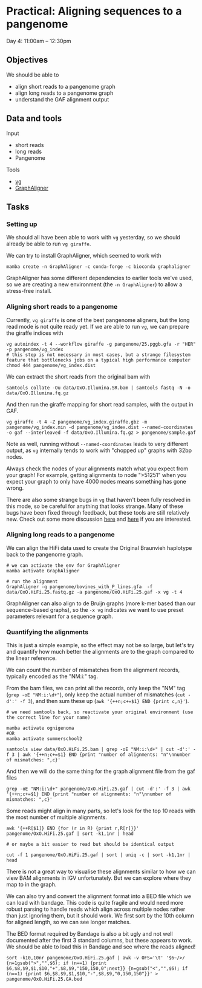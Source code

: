 # Practical: Aligning sequences to a pangenome
Day 4: 11:00am – 12:30pm

## Objectives
We should be able to
 - align short reads to a pangenome graph
 - align long reads to a pangenome graph
 - understand the GAF alignment output

## Data and tools

Input
 - short reads
 - long reads
 - Pangenome

Tools
 - [vg](https://github.com/vgteam/vg)
 - [GraphAligner](https://github.com/maickrau/GraphAligner)

## Tasks

### Setting up

We should all have been able to work with `vg` yesterday, so we should already be able to run `vg giraffe`.

We can try to install GraphAligner, which seemed to work with

```
mamba create -n GraphAligner -c conda-forge -c bioconda graphaligner
```

GraphAligner has some different dependencies to earlier tools we've used, so we are creating a new environment (the `-n GraphAligner`) to allow a stress-free install.

### Aligning short reads to a pangenome

Currently, `vg giraffe` is one of the best pangenome aligners, but the long read mode is not quite ready yet.
If we are able to run `vg`, we can prepare the giraffe indices with

```
vg autoindex -t 4 --workflow giraffe -g pangenome/25.pggb.gfa -r "HER"  -p pangenome/vg_index
# this step is not necessary in most cases, but a strange filesystem feature that bottlenecks jobs on a typical high performance computer
chmod 444 pangenome/vg_index.dist
```

We can extract the short reads from the original bam with

```
samtools collate -Ou data/OxO.Illumina.SR.bam | samtools fastq -N -o data/OxO.Illumina.fq.gz
```

And then run the giraffe mapping for short read samples, with the output in GAF.

```
vg giraffe -t 4 -Z pangenome/vg_index.giraffe.gbz -m pangenome/vg_index.min -d pangenome/vg_index.dist --named-coordinates -o gaf --interleaved -f data/OxO.Illumina.fq.gz > pangenome/sample.gaf
```

Note as well, running without `--named-coordinates` leads to very different output, as `vg` internally tends to work with "chopped up" graphs with 32bp nodes.

Always check the nodes of your alignments match what you expect from your graph!
For example, getting alignments to node ">51251" when you expect your graph to only have 4000 nodes means something has gone wrong.

There are also some strange bugs in `vg` that haven't been fully resolved in this mode, so be careful for anything that looks strange.
Many of these bugs have been fixed through feedback, but these tools are still relatively new.
Check out some more discussion [here](https://github.com/vgteam/vg/issues/3996) and [here](https://github.com/vgteam/vg/issues/4249) if you are interested.

### Aligning long reads to a pangenome

We can align the HiFi data used to create the Original Braunvieh haplotype back to the pangenome graph.

```
# we can activate the env for GraphAligner
mamba activate GraphAligner

# run the alignment
GraphAligner -g pangenome/bovines_with_P_lines.gfa  -f data/OxO.HiFi.25.fastq.gz -a pangenome/OxO.HiFi.25.gaf -x vg -t 4
```

GraphAligner can also align to de Bruijn graphs (more k-mer based than our sequence-based graphs), so the `-x vg` indicates we want to use preset parameters relevant for a sequence graph.

### Quantifying the alignments

This is just a simple example, so the effect may not be so large, but let's try and quantify how much better the alignments are to the graph compared to the linear reference.

We can count the number of mismatches from the alignment records, typically encoded as the "NM:i:" tag.

From the bam files, we can print all the records, only keep the "NM" tag (`grep -oE "NM:i:\d+"`), only keep the actual number of mismatches (`cut -d':' -f 3`), and then sum these up (`awk '{++n;c+=$1} END {print c,n}'`).

```
# we need samtools back, so reactivate your original environment (use the correct line for your name)

mamba activate ognigenoma
#OR
mamba activate summerschool2

samtools view data/OxO.HiFi.25.bam | grep -oE "NM:i:\d+" | cut -d':' -f 3 | awk '{++n;c+=$1} END {print "number of alignments: "n"\nnumber of mismatches: ",c}'
```

And then we will do the same thing for the graph alignment file
from the gaf files

```
grep -oE "NM:i:\d+" pangenome/OxO.HiFi.25.gaf | cut -d':' -f 3 | awk '{++n;c+=$1} END {print "number of alignments: "n"\nnumber of mismatches: ",c}'
```

Some reads might align in many parts, so let's look for the top 10 reads with the most number of multiple alignments.

```
awk '{++R[$1]} END {for (r in R) {print r,R[r]}}' pangenome/OxO.HiFi.25.gaf | sort -k1,1nr | head

# or maybe a bit easier to read but should be identical output

cut -f 1 pangenome/OxO.HiFi.25.gaf | sort | uniq -c | sort -k1,1nr | head
```

There is not a great way to visualise these alignments similar to how we can view BAM alignments in IGV unfortunately.
But we can explore where they map to in the graph.

We can also try and convert the alignment format into a BED file which we can load with bandage.
This code is quite fragile and would need more robust parsing to handle reads which align across multiple nodes rather than just ignoring them, but it should work.
We first sort by the 10th column for aligned length, so we can see longer matches.

The BED format required by Bandage is also a bit ugly and not well documented after the first 3 standard columns, but these appears to work.
We should be able to load this in Bandage and see where the reads aligned!

```
sort -k10,10nr pangenome/OxO.HiFi.25.gaf | awk -v OFS='\t' '$6~/>/ {n=1gsub(">","",$6); if (n==1) {print $6,$8,$9,$1,$10,"+",$8,$9,"150,150,0";next}} {n=gsub("<","",$6); if (n==1) {print $6,$8,$9,$1,$10,"-",$8,$9,"0,150,150"}}' > pangenome/OxO.HiFi.25.GA.bed
```
